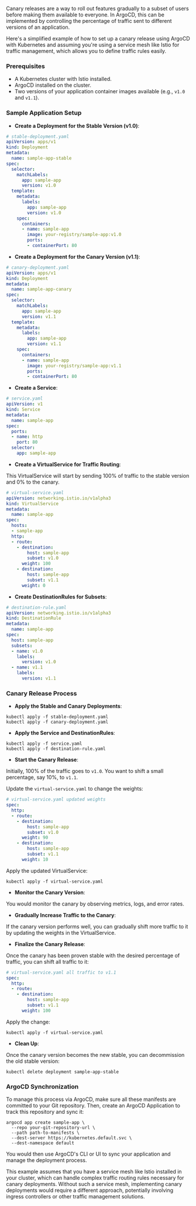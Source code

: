 Canary releases are a way to roll out features gradually to a subset of users before making them available to everyone. In ArgoCD, this can be implemented by controlling the percentage of traffic sent to different versions of an application.

Here's a simplified example of how to set up a canary release using ArgoCD with Kubernetes and assuming you're using a service mesh like Istio for traffic management, which allows you to define traffic rules easily.

### Prerequisites

- A Kubernetes cluster with Istio installed.
- ArgoCD installed on the cluster.
- Two versions of your application container images available (e.g., `v1.0` and `v1.1`).

### Sample Application Setup

- **Create a Deployment for the Stable Version (v1.0)**:

```yaml
# stable-deployment.yaml
apiVersion: apps/v1
kind: Deployment
metadata:
  name: sample-app-stable
spec:
  selector:
    matchLabels:
      app: sample-app
      version: v1.0
  template:
    metadata:
      labels:
        app: sample-app
        version: v1.0
    spec:
      containers:
      - name: sample-app
        image: your-registry/sample-app:v1.0
        ports:
        - containerPort: 80

```

- **Create a Deployment for the Canary Version (v1.1)**:

```yaml
# canary-deployment.yaml
apiVersion: apps/v1
kind: Deployment
metadata:
  name: sample-app-canary
spec:
  selector:
    matchLabels:
      app: sample-app
      version: v1.1
  template:
    metadata:
      labels:
        app: sample-app
        version: v1.1
    spec:
      containers:
      - name: sample-app
        image: your-registry/sample-app:v1.1
        ports:
        - containerPort: 80

```

- **Create a Service**:

```yaml
# service.yaml
apiVersion: v1
kind: Service
metadata:
  name: sample-app
spec:
  ports:
  - name: http
    port: 80
  selector:
    app: sample-app

```

- **Create a VirtualService for Traffic Routing**:

This VirtualService will start by sending 100% of traffic to the stable version and 0% to the canary.

```yaml
# virtual-service.yaml
apiVersion: networking.istio.io/v1alpha3
kind: VirtualService
metadata:
  name: sample-app
spec:
  hosts:
  - sample-app
  http:
  - route:
    - destination:
        host: sample-app
        subset: v1.0
      weight: 100
    - destination:
        host: sample-app
        subset: v1.1
      weight: 0

```

- **Create DestinationRules for Subsets**:

```yaml
# destination-rule.yaml
apiVersion: networking.istio.io/v1alpha3
kind: DestinationRule
metadata:
  name: sample-app
spec:
  host: sample-app
  subsets:
  - name: v1.0
    labels:
      version: v1.0
  - name: v1.1
    labels:
      version: v1.1

```
### Canary Release Process

- **Apply the Stable and Canary Deployments**:

```shell
kubectl apply -f stable-deployment.yaml
kubectl apply -f canary-deployment.yaml

```

- **Apply the Service and DestinationRules**:

```shell
kubectl apply -f service.yaml
kubectl apply -f destination-rule.yaml

```

- **Start the Canary Release**:

Initially, 100% of the traffic goes to `v1.0`. You want to shift a small percentage, say 10%, to `v1.1`.

Update the `virtual-service.yaml` to change the weights:

```yaml
# virtual-service.yaml updated weights
spec:
  http:
  - route:
    - destination:
        host: sample-app
        subset: v1.0
      weight: 90
    - destination:
        host: sample-app
        subset: v1.1
      weight: 10

```
Apply the updated VirtualService:

```shell
kubectl apply -f virtual-service.yaml

```

- **Monitor the Canary Version**:

You would monitor the canary by observing metrics, logs, and error rates.


- **Gradually Increase Traffic to the Canary**:

If the canary version performs well, you can gradually shift more traffic to it by updating the weights in the VirtualService.


- **Finalize the Canary Release**:

Once the canary has been proven stable with the desired percentage of traffic, you can shift all traffic to it:

```yaml
# virtual-service.yaml all traffic to v1.1
spec:
  http:
  - route:
    - destination:
        host: sample-app
        subset: v1.1
      weight: 100

```
Apply the change:

```shell
kubectl apply -f virtual-service.yaml

```

- **Clean Up**:

Once the canary version becomes the new stable, you can decommission the old stable version:

```shell
kubectl delete deployment sample-app-stable

```
### ArgoCD Synchronization
To manage this process via ArgoCD, make sure all these manifests are committed to your Git repository. Then, create an ArgoCD Application to track this repository and sync it:

```shell
argocd app create sample-app \
  --repo your-git-repository-url \
  --path path-to-manifests \
  --dest-server https://kubernetes.default.svc \
  --dest-namespace default

```
You would then use ArgoCD's CLI or UI to sync your application and manage the deployment process.

This example assumes that you have a service mesh like Istio installed in your cluster, which can handle complex traffic routing rules necessary for canary deployments. Without such a service mesh, implementing canary deployments would require a different approach, potentially involving ingress controllers or other traffic management solutions.

